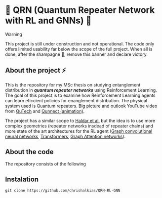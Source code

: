 #  :construction: QRN (Quantum Repeater Network with RL and GNNs) :construction:



>[!WARNING] 
>This project is still under construction and not operational. The code only offers limited usability far below the scope of the full project. When all is done, after the shampagne :beers:, remove this banner and declare victory.

## About the project :zap:
This is the repository for my MSc thesis on studying entanglement distribution in ***quantum repeater networks*** using Reinforcement Learning. The goal of this project is to examine how Reinforcement Learning agents can learn eficcient policies for enanglement distribution.
The physical system used is Quantum repeaters. Big picture and outlook YouTube video from [QuTech](https://www.youtube.com/watch?v=9iCFH9Fk184) and [Qunnect (animation)](https://www.youtube.com/watch?v=3_oqkFO4f-A).

The project has a similar scope to [Haldar et al.](https://arxiv.org/abs/2303.00777) but the idea is to use more complex geometries (repeater networks insdead of repeater chains) and more state of the art architectures for the RL agent ([Graph convolutional neural networks](https://arxiv.org/pdf/1609.02907), [Transformers](https://arxiv.org/abs/1706.03762), [Graph Attention networks](https://arxiv.org/abs/1710.10903)).

## About the code 
The repository consists of the following

<!--
- source
  - repeater_network.py
  - quantum_network_env.py
  - graph_models.py
- train
  - main.py
- tests
  - some image folder  (not yet)
  - some plotting code (not yet)
  - other stuff        (not yet)
- requirements.txt     (not yet)
- README.md
-->

## Instalation

```
git clone https://github.com/chrishalkias/QRN-RL-GNN
```
